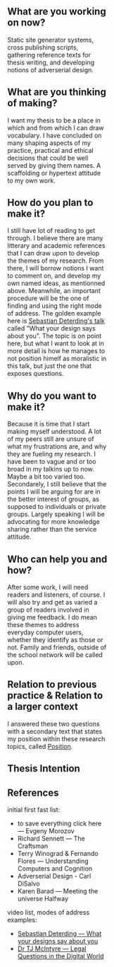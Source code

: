 <div style="width:45%;">

What are you working on now?
----------------------------
Static site generator systems, cross publishing scripts, gathering reference texts for thesis writing, and developing notions of adverserial design.

What are you thinking of making?
--------------------------------
I want my thesis to be a place in which and from which I can draw vocabulary. I have concluded on many shaping aspects of my practice, practical and ethical decisions that could be well served by giving them names. A scaffolding or hypertext attitude to my own work.

How do you plan to make it?
---------------------------
I still have lot of reading to get through. I believe there are many litterary and academic references that I can draw upon to develop the themes of my research. From there, I will borrow notions I want to comment on, and develop my own named ideas, as mentionned above. Meanwhile, an important procedure will be the one of finding and using the right mode of address. The golden example here is [Sebastian Deterding's talk](http://www.ted.com/talks/sebastian_deterding_what_your_designs_say_about_you) called "What your design says about you". The topic is on point here, but what I want to look at in more detail is how he manages to not position himelf as moralistic in this talk, but just the one that exposes questions.

Why do you want to make it?
---------------------------
Because it is time that I start making myself understood. A lot of my peers still are unsure of what my frustrations are, and why they are fueling my research. I have been to vague and or too broad in my talkins up to now. Maybe a bit too varied too.
Secondarely, I still believe that the points I will be arguing for are in the better interest of groups, as supposed to individuals or private groups. Largely speaking I will be advocating for more knowledge sharing rather than the service attitude.

Who can help you and how?
-------------------------
After some work, I will need readers and listeners, of course. I will also try and get as varied a group of readers involved in giving me feedback. I do mean these themes to address everyday computer users, whether they identify as those or not. Family and friends, outside of the school network will be called upon.

Relation to previous practice & Relation to a larger context
----------------------------
I answered these two questions with a secondary text that states my position within these research topics, called [Position](2016-09_21_Position.md).

Thesis Intention
----------------



References
----------
initial first fast list:
* to save everything click here — Evgeny Morozov
* Richard Sennett — The Craftsman
* Terry Winograd & Fernando Flores — Understanding Computers and Cognition
* Adverserial Design - Carl DiSalvo
* Karen Barad — Meeting the universe Halfway

video list, modes of address examples:
* [Sebastian Deterding — What your designs say about you ](http://www.ted.com/talks/sebastian_deterding_what_your_designs_say_about_you)
* [Dr TJ McIntyre — Legal Questions in the Digital World](https://www.youtube.com/watch?v=nlKJ4FVWUOM)
</div>

